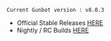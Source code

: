 `Current Gunbot version : v8.0.3`

- Official Stable Releases [HERE](https://github.com/GuntharDeNiro/BTCT/releases)
- Nightly / RC Builds [HERE](https://github.com/GuntharDeNiro/Gunthy/releases)
